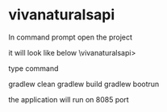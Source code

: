 # vivanaturalsapi


In command prompt open the project

it will look like below
\vivanaturalsapi>

type command

gradlew clean
gradlew build
gradlew bootrun

the application will run on 8085 port
